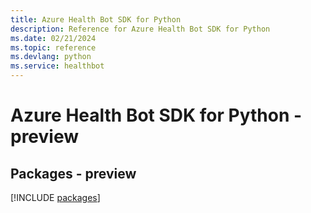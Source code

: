 ```yaml
---
title: Azure Health Bot SDK for Python
description: Reference for Azure Health Bot SDK for Python
ms.date: 02/21/2024
ms.topic: reference
ms.devlang: python
ms.service: healthbot
---
```

# Azure Health Bot SDK for Python - preview
## Packages - preview
[!INCLUDE [packages](health-bot-index.md)]
